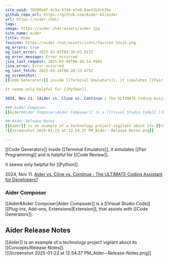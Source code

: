 ```yaml
---
site_uuid: 78390a4f-4c9a-4740-afe0-8ae41b3cb3ba
github_repo_url: https://github.com/Aider-AI/aider
url: https://aider.chat/
tags: 
image: https://aider.chat/assets/aider.jpg
site_name: aider
title: Home
favicon: https://aider.chat/assets/icons/favicon-32x32.png
og_errors: true
og_last_error: 2025-03-07T05:38:03.917Z
og_error_message: Error occurred
jina_last_request: 2025-03-09T06:45:14.990Z
jina_error: Error occurred
og_last_fetch: 2025-03-24T06:28:33.475Z
og_screenshot: 
[[Code Generators]] inside [[Terminal Emulators]], it simulates [[Pair Programming]] and is helpful for [[Code Review]].

It seems only helpful for [[Python]].

2024, Nov 11. [Aider vs. Cline vs. Continue : The ULTIMATE Coding Assistant for Developers?](https://youtu.be/wFWoSvLijSE?si=F5PQvRot8JCx-2Hg) 

### Aider Composer
[[Aider#Aider Composer|Aider Composer]] is a [[Visual Studio Code]] [[Plug-ins,  Add-ons,  Extensions|Extension]], that assists with [[Code Generators]].

## Aider Release Notes
[[Aider]] is an example of a technology project vigilant about its [[Concepts/Release Notes]].  
![[Screenshot 2025-01-22 at 12.54.37 PM_Aider--Release-Notes.png]]

---
```


[[Code Generators]] inside [[Terminal Emulators]], it simulates [[Pair Programming]] and is helpful for [[Code Review]].

It seems only helpful for [[Python]].

2024, Nov 11. [Aider vs. Cline vs. Continue : The ULTIMATE Coding Assistant for Developers?](https://youtu.be/wFWoSvLijSE?si=F5PQvRot8JCx-2Hg) 

### Aider Composer
[[Aider#Aider Composer|Aider Composer]] is a [[Visual Studio Code]] [[Plug-ins,  Add-ons,  Extensions|Extension]], that assists with [[Code Generators]].

## Aider Release Notes
[[Aider]] is an example of a technology project vigilant about its [[Concepts/Release Notes]].  
![[Screenshot 2025-01-22 at 12.54.37 PM_Aider--Release-Notes.png]]
